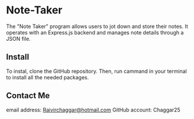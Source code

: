 # Note-Taker


The "Note Taker" program allows users to jot down and store their notes. It operates with an Express.js backend and manages note details through a JSON file.



## Install

To instal, clone the GitHub repository.
Then, run <npm i> cammand in your terminal to install all the needed packages.


## Contact Me
email address: Rajvirchaggar@hotmail.com
GitHub account: Chaggar25